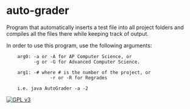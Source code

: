 auto-grader
===========
Program that automatically inserts a test file into all project folders and
compiles all the files there while keeping track of output.

In order to use this program, use the following arguments:

		arg0: -a or -A for AP Computer Science, or
		      -g or -G for Advanced Computer Science.

		arg1: -# where # is the number of the project, or
					-r or -R for Regrades
		
		i.e. java AutoGrader -a -2
[![GPL v3](https://becomingaglider.files.wordpress.com/2011/02/gpl-v3-80x15-1.png)](http://www.gnu.org/licenses/gpl.html)
